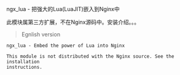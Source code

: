 ngx_lua - 把强大的Lua(LuaJIT)嵌入到Nginx中

此模块属第三方扩展，不在Nginx源码中。安装介绍。。。

> Egnlish version

```
ngx_lua - Embed the power of Lua into Nginx

This module is not distributed with the Nginx source. See the installation 
instructions.
```
